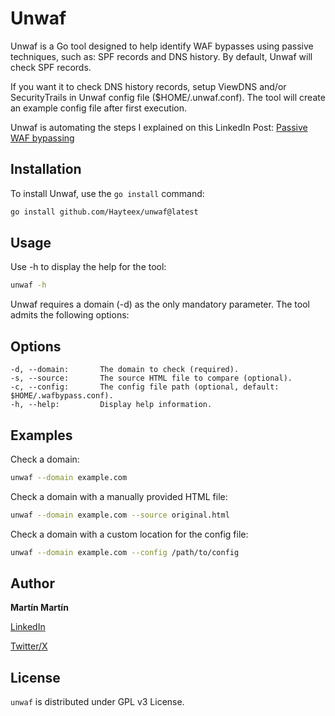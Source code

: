 
# Unwaf

Unwaf is a Go tool designed to help identify WAF bypasses using passive techniques, such as: SPF records and DNS history. By default, Unwaf will check SPF records. 

If you want it to check DNS history records, setup ViewDNS and/or SecurityTrails in Unwaf config file ($HOME/.unwaf.conf). The tool will create an example config file after first execution.

Unwaf is automating the steps I explained on this LinkedIn Post: [Passive WAF bypassing](https://www.linkedin.com/posts/martinmarting_bugbounty-bugbountytips-pentesting-activity-7217385665729093632-oZEP)

## Installation

To install Unwaf, use the `go install` command:

```sh
go install github.com/Hayteex/unwaf@latest
```

## Usage

Use -h to display the help for the tool:

```sh
unwaf -h
```

Unwaf requires a domain (-d) as the only mandatory parameter. The tool admits the following options:

## Options

    -d, --domain:       The domain to check (required).
    -s, --source:       The source HTML file to compare (optional).
    -c, --config:       The config file path (optional, default: $HOME/.wafbypass.conf).
    -h, --help:         Display help information.

## Examples

Check a domain:

```sh
unwaf --domain example.com
```

Check a domain with a manually provided HTML file:

```sh
unwaf --domain example.com --source original.html
```

Check a domain with a custom location for the config file:

```sh
unwaf --domain example.com --config /path/to/config
```

## Author

**Martín Martín**

[LinkedIn](https://www.linkedin.com/in/martinmarting/)

[Twitter/X](https://x.com/mmrecon)

## License

`unwaf` is distributed under GPL v3 License.
